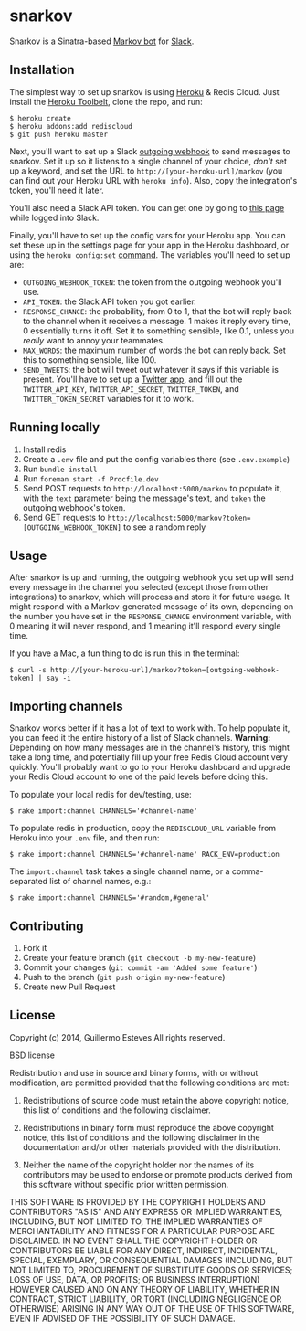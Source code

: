 # snarkov

Snarkov is a Sinatra-based [Markov bot][mb] for [Slack][slack].

[mb]: http://stackoverflow.com/questions/5306729/how-do-markov-chain-chatbots-work
[slack]: https://slack.com

## Installation

The simplest way to set up snarkov is using [Heroku][he] & Redis Cloud. Just install the [Heroku Toolbelt][ht], clone the repo, and run:

```
$ heroku create
$ heroku addons:add rediscloud
$ git push heroku master
```

Next, you'll want to set up a Slack [outgoing webhook][ow] to send messages to snarkov. Set it up so it listens to a single channel of your choice, _don't_ set up a keyword, and set the URL to `http://[your-heroku-url]/markov` (you can find out your Heroku URL with `heroku info`). Also, copy the integration's token, you'll need it later.

You'll also need a Slack API token. You can get one by going to [this page][token] while logged into Slack.

Finally, you'll have to set up the config vars for your Heroku app. You can set these up in the settings page for your app in the Heroku dashboard, or using the `heroku config:set` [command][cf]. The variables you'll need to set up are:

* `OUTGOING_WEBHOOK_TOKEN`: the token from the outgoing webhook you'll use.
* `API_TOKEN`: the Slack API token you got earlier.
* `RESPONSE_CHANCE`: the probability, from 0 to 1, that the bot will reply back to the channel when it receives a message. 1 makes it reply every time, 0 essentially turns it off. Set it to something sensible, like 0.1, unless you _really_ want to annoy your teammates.
* `MAX_WORDS`: the maximum number of words the bot can reply back. Set this to something sensible, like 100.
* `SEND_TWEETS`: the bot will tweet out whatever it says if this variable is present. You'll have to set up a [Twitter app][ta], and fill out the `TWITTER_API_KEY`, `TWITTER_API_SECRET`, `TWITTER_TOKEN`, and `TWITTER_TOKEN_SECRET` variables for it to work.

[ht]: https://toolbelt.heroku.com/
[he]: http://www.heroku.com
[ow]: https://slack.com/services/new/outgoing-webhook
[token]: https://api.slack.com/#auth
[cf]: https://devcenter.heroku.com/articles/config-vars#setting-up-config-vars-for-a-deployed-application
[ta]: http://apps.twitter.com

## Running locally

1. Install redis
2. Create a `.env` file and put the config variables there (see `.env.example`)
3. Run `bundle install`
4. Run `foreman start -f Procfile.dev`
5. Send POST requests to `http://localhost:5000/markov` to populate it, with the `text` parameter being the message's text, and `token` the outgoing webhook's token.
6. Send GET requests to `http://localhost:5000/markov?token=[OUTGOING_WEBHOOK_TOKEN]` to see a random reply

## Usage

After snarkov is up and running, the outgoing webhook you set up will send every message in the channel you selected (except those from other integrations) to snarkov, which will process and store it for future usage. It might respond with a Markov-generated message of its own, depending on the number you have set in the `RESPONSE_CHANCE` environment variable, with 0 meaning it will never respond, and 1 meaning it'll respond every single time.

If you have a Mac, a fun thing to do is run this in the terminal:

```
$ curl -s http://[your-heroku-url]/markov?token=[outgoing-webhook-token] | say -i
```

## Importing channels

Snarkov works better if it has a lot of text to work with. To help populate it, you can feed it the entire history of a list of Slack channels. **Warning:** Depending on how many messages are in the channel's history, this might take a long time, and potentially fill up your free Redis Cloud account very quickly. You'll probably want to go to your Heroku dashboard and upgrade your Redis Cloud account to one of the paid levels before doing this.

To populate your local redis for dev/testing, use:

```
$ rake import:channel CHANNELS='#channel-name'
```

To populate redis in production, copy the `REDISCLOUD_URL` variable from Heroku into your `.env` file, and then run:

```
$ rake import:channel CHANNELS='#channel-name' RACK_ENV=production
```

The `import:channel` task takes a single channel name, or a comma-separated list of channel names, e.g.: 

```
$ rake import:channel CHANNELS='#random,#general'
```

## Contributing

1. Fork it
2. Create your feature branch (`git checkout -b my-new-feature`)
3. Commit your changes (`git commit -am 'Added some feature'`)
4. Push to the branch (`git push origin my-new-feature`)
5. Create new Pull Request

## License 

Copyright (c) 2014, Guillermo Esteves
All rights reserved.

BSD license

Redistribution and use in source and binary forms, with or without modification, are permitted provided that the following conditions are met:

1. Redistributions of source code must retain the above copyright notice, this list of conditions and the following disclaimer.

2. Redistributions in binary form must reproduce the above copyright notice, this list of conditions and the following disclaimer in the documentation and/or other materials provided with the distribution.

3. Neither the name of the copyright holder nor the names of its contributors may be used to endorse or promote products derived from this software without specific prior written permission.

THIS SOFTWARE IS PROVIDED BY THE COPYRIGHT HOLDERS AND CONTRIBUTORS "AS IS" AND ANY EXPRESS OR IMPLIED WARRANTIES, INCLUDING, BUT NOT LIMITED TO, THE IMPLIED WARRANTIES OF MERCHANTABILITY AND FITNESS FOR A PARTICULAR PURPOSE ARE DISCLAIMED. IN NO EVENT SHALL THE COPYRIGHT HOLDER OR CONTRIBUTORS BE LIABLE FOR ANY DIRECT, INDIRECT, INCIDENTAL, SPECIAL, EXEMPLARY, OR CONSEQUENTIAL DAMAGES (INCLUDING, BUT NOT LIMITED TO, PROCUREMENT OF SUBSTITUTE GOODS OR SERVICES; LOSS OF USE, DATA, OR PROFITS; OR BUSINESS INTERRUPTION) HOWEVER CAUSED AND ON ANY THEORY OF LIABILITY, WHETHER IN CONTRACT, STRICT LIABILITY, OR TORT (INCLUDING NEGLIGENCE OR OTHERWISE) ARISING IN ANY WAY OUT OF THE USE OF THIS SOFTWARE, EVEN IF ADVISED OF THE POSSIBILITY OF SUCH DAMAGE.
